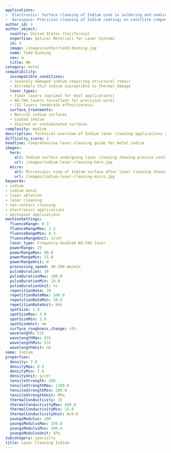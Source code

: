 ```yaml
---
applications:
- 'Electronics: Surface cleaning of Indium used in soldering and semiconductor applications'
- 'Aerospace: Precision cleaning of Indium coatings on satellite components'
author_id: 4
author_object:
  country: United States (California)
  expertise: Optical Materials for Laser Systems
  id: 4
  image: /images/author/todd-dunning.jpg
  name: Todd Dunning
  sex: m
  title: MA
category: metal
compatibility:
  incompatible_conditions:
  - Severely damaged indium requiring structural repair
  - Extremely thin indium susceptible to thermal damage
  laser_types:
  - Fiber lasers (optimal for most applications)
  - Nd:YAG lasers (excellent for precision work)
  - CO2 lasers (moderate effectiveness)
  surface_treatments:
  - Natural indium surfaces
  - Coated indium
  - Stained or contaminated surfaces
complexity: medium
description: Technical overview of Indium laser cleaning applications and parameters
difficulty_score: 3
headline: Comprehensive laser cleaning guide for metal indium
images:
  hero:
    alt: Indium surface undergoing laser cleaning showing precise contamination removal
    url: /images/indium-laser-cleaning-hero.jpg
  micro:
    alt: Microscopic view of Indium surface after laser cleaning showing detailed surface structure
    url: /images/indium-laser-cleaning-micro.jpg
keywords:
- indium
- indium metal
- laser ablation
- laser cleaning
- non-contact cleaning
- electronics applications
- aerospace applications
machineSettings:
  fluenceRange: 0.3
  fluenceRangeMax: 2.2
  fluenceRangeMin: 0.3
  fluenceRangeUnit: J/cm²
  laser_type: Frequency-doubled Nd:YAG laser
  powerRange: 25
  powerRangeMax: 90.0
  powerRangeMin: 25.0
  powerRangeUnit: W
  processing_speed: 40-180 mm/min
  pulseDuration: 10
  pulseDurationMax: 100.0
  pulseDurationMin: 10.0
  pulseDurationUnit: ns
  repetitionRate: 20
  repetitionRateMax: 100.0
  repetitionRateMin: 20.0
  repetitionRateUnit: kHz
  spotSize: 1.0
  spotSizeMax: 3.0
  spotSizeMin: 1.0
  spotSizeUnit: mm
  surface_roughness_change: <5%
  wavelength: 532
  wavelengthMax: 532
  wavelengthMin: 532
  wavelengthUnit: nm
name: Indium
properties:
  density: 7.8
  densityMax: 8.9
  densityMin: 7.8
  densityUnit: g/cm³
  tensileStrength: 200
  tensileStrengthMax: 1200.0
  tensileStrengthMin: 200.0
  tensileStrengthUnit: MPa
  thermalConductivity: 15
  thermalConductivityMax: 400.0
  thermalConductivityMin: 15.0
  thermalConductivityUnit: W/m·K
  youngsModulus: 200
  youngsModulusMax: 250.0
  youngsModulusMin: 200.0
  youngsModulusUnit: GPa
subcategory: specialty
title: Laser Cleaning Indium
---
```

